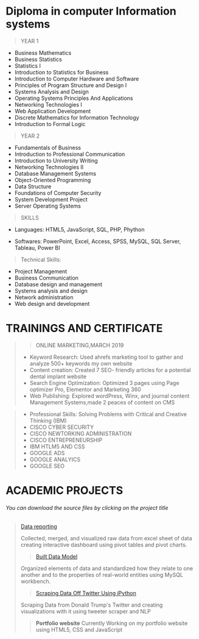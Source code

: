 
# Diploma in computer Information systems

> YEAR 1

- Business Mathematics
- Business Statistics
- Statistics I
- Introduction to Statistics for Business
- Introduction to Computer Hardware and Software
- Principles of Program Structure and Design I
- Systems Analysis and Design
- Operating Systems Principles And Applications
- Networking Technologies I
- Web Application Development
- Discrete Mathematics for Information Technology
- Introduction to Formal Logic

> YEAR 2

- Fundamentals of Business
- Introduction to Professional Communication
- Introduction to University Writing
- Networking Technologies II
- Database Management Systems
- Object-Oriented Programming
- Data Structure
- Foundations of Computer Security
- System Development Project
- Server Operating Systems

> SKILLS

- Languages: HTML5, JavaScript, SQL, PHP, Phython

- Softwares: PowerPoint, Excel, Access, SPSS, MySQL, SQL Server,
  Tableau, Power BI

> Technical Skills:
- Project Management
- Business Communication
-	Database design and management 
- Systems analysis and design
- Network administration
- Web design and development


# TRAININGS AND CERTIFICATE

>> ONLINE MARKETING,MARCH 2019
> - Keyword Research: Used ahrefs marketing tool to gather and analyze 500+ keywords my own website
> - Content creation: Created 7 SEO- friendly articles for a potential dental implant website
> - Search Engine Optimization: Optimized 3 pages using Page optimizer Pro, Elementor and Marketing 360
> - Web Publishing: Explored wordPress, Winx, and journal content Management Systems,made 2 peaces of content on CMS

> - Professional Skills: Solving Problems with Critical and Creative Thinking (IBM)
> - CISCO CYBER SECURITY
> - CISCO NEWTORKING ADMINISTRATION
> - CISCO ENTREPRENEURSHIP
> - IBM HTLM5 AND CSS
> - GOOGLE ADS
> - GOOGLE ANALYICS
> - GOOGLE SEO

# ACADEMIC PROJECTS

  <h6><i>You can download the source files by clicking on the project title</i></h6>
  
> [Data reporting](https://github.com/DanielGodfinger/danielportfolio.io/blob/main/source/Business%20Analysis(Dashboard_report).xlsx)
>
>
>Collected, merged, and visualized raw data from excel sheet of data creating interactive dashboard using pivot tables and pivot charts.
>
>
>
>> [Built Data Model](https://github.com/DanielGodfinger/danielportfolio.io/blob/main/source/Database%20Model.mwb)
>
> Organized elements of data and standardized how they relate to one another and to the properties of real-world entities using MySQL workbench.
>
>
>> [Scraping Data Off Twitter Using iPython](https://github.com/DanielGodfinger/danielportfolio.io)
>
> Scraping Data from Donald Trump's Twitter and creating visualizations with it using tweeter scraper and NLP
> 
>> **Portfolio website**
> Currently Working on my portfolio website using HTML5, CSS and JavaScript

